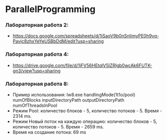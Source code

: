 # ParallelProgramming
### Лабораторная работа 2: 
- https://docs.google.com/spreadsheets/d/1iSaoV9b0nSnIimyPE0h9vq-Pavjc8zhxYeYeUSBbDdM/edit?usp=sharing           
### Лабораторная работа 4: 
- https://drive.google.com/file/d/1jFV56HEtqlV5lZRIgb0wcAk6FUTK-gn3/view?usp=sharing                     
### Лабораторная работа 8:
  - Пример использования: lw8.exe handlingMode(1t1o/pool) numOfBlocks inputDirectoryPath outputDirectoryPath numOfThreadsInPool
  - Режим Pool: количество блоков - 5, количество потоков - 5. Время - 2314 ms.
  - Режим Новый поток на каждую операцию: количество блоков - 5, количество потоков - 5. Время - 2659 ms.
  - Время на создание потока: 69 ms
